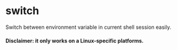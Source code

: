# switch
Switch between environment variable in current shell session easily.

#### Disclaimer: it only works on a Linux-specific platforms.

